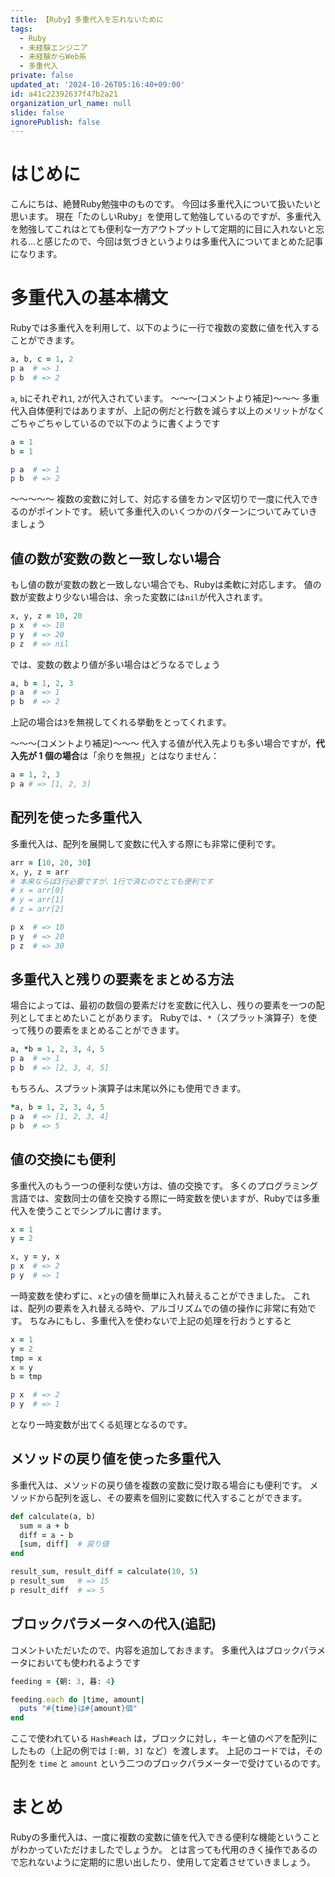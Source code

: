 ```yaml
---
title: 【Ruby】多重代入を忘れないために
tags:
  - Ruby
  - 未経験エンジニア
  - 未経験からWeb系
  - 多重代入
private: false
updated_at: '2024-10-26T05:16:40+09:00'
id: a41c22392637f47b2a21
organization_url_name: null
slide: false
ignorePublish: false
---
```

# はじめに
こんにちは、絶賛Ruby勉強中のものです。
今回は多重代入について扱いたいと思います。
現在「たのしいRuby」を使用して勉強しているのですが、多重代入を勉強してこれはとても便利な一方アウトプットして定期的に目に入れないと忘れる…と感じたので、今回は気づきというよりは多重代入についてまとめた記事になります。

# 多重代入の基本構文
Rubyでは多重代入を利用して、以下のように一行で複数の変数に値を代入することができます。
```ruby:multiple_imputation1.rb
a, b, c = 1, 2
p a  # => 1
p b  # => 2
```
`a`, `b`にそれぞれ`1`, `2`が代入されています。
～～～(コメントより補足)～～～
多重代入自体便利ではありますが、上記の例だと行数を減らす以上のメリットがなくごちゃごちゃしているので以下のように書くようです
```ruby:multiple_imputation2.rb
a = 1
b = 1

p a  # => 1
p b  # => 2
```
～～～～～
複数の変数に対して、対応する値をカンマ区切りで一度に代入できるのがポイントです。
続いて多重代入のいくつかのパターンについてみていきましょう

## 値の数が変数の数と一致しない場合
もし値の数が変数の数と一致しない場合でも、Rubyは柔軟に対応します。
値の数が変数より少ない場合は、余った変数には`nil`が代入されます。
```ruby:multiple_imputation3.rb
x, y, z = 10, 20
p x  # => 10
p y  # => 20
p z  # => nil
```
では、変数の数より値が多い場合はどうなるでしょう
```ruby:multiple_imputation4.rb
a, b = 1, 2, 3
p a  # => 1
p b  # => 2
```
上記の場合は`3`を無視してくれる挙動をとってくれます。

～～～(コメントより補足)～～～
代入する値が代入先よりも多い場合ですが，<strong>代入先が 1 個の場合</strong>は「余りを無視」とはなりません：
```ruby:comment.rb
a = 1, 2, 3
p a # => [1, 2, 3]
```

## 配列を使った多重代入
多重代入は、配列を展開して変数に代入する際にも非常に便利です。
```ruby:array1.rb
arr = [10, 20, 30]
x, y, z = arr
# 本来ならば3行必要ですが、1行で済むのでとても便利です
# x = arr[0]
# y = arr[1]
# z = arr[2]

p x  # => 10
p y  # => 20
p z  # => 30
```
## 多重代入と残りの要素をまとめる方法
場合によっては、最初の数個の要素だけを変数に代入し、残りの要素を一つの配列としてまとめたいことがあります。
Rubyでは、`*`（スプラット演算子）を使って残りの要素をまとめることができます。
```ruby:splat1.rb
a, *b = 1, 2, 3, 4, 5
p a  # => 1
p b  # => [2, 3, 4, 5]
```
もちろん、スプラット演算子は末尾以外にも使用できます。
```ruby:splat2.rb
*a, b = 1, 2, 3, 4, 5
p a  # => [1, 2, 3, 4]
p b  # => 5
```

## 値の交換にも便利
多重代入のもう一つの便利な使い方は、値の交換です。
多くのプログラミング言語では、変数同士の値を交換する際に一時変数を使いますが、Rubyでは多重代入を使うことでシンプルに書けます。
```ruby:change_number1.rb
x = 1
y = 2

x, y = y, x
p x  # => 2
p y  # => 1
```
一時変数を使わずに、`x`と`y`の値を簡単に入れ替えることができました。
これは、配列の要素を入れ替える時や、アルゴリズムでの値の操作に非常に有効です。
ちなみにもし、多重代入を使わないで上記の処理を行おうとすると
```ruby:change_number1.rb
x = 1
y = 2
tmp = x
x = y
b = tmp

p x  # => 2
p y  # => 1
```
となり一時変数が出てくる処理となるのです。

## メソッドの戻り値を使った多重代入
多重代入は、メソッドの戻り値を複数の変数に受け取る場合にも便利です。
メソッドから配列を返し、その要素を個別に変数に代入することができます。
```ruby:cal.rb
def calculate(a, b)
  sum = a + b
  diff = a - b
  [sum, diff]  # 戻り値
end

result_sum, result_diff = calculate(10, 5)
p result_sum   # => 15
p result_diff  # => 5
```

## ブロックパラメータへの代入(追記)
コメントいただいたので、内容を追加しておきます。
多重代入はブロックパラメータにおいても使われるようです
```ruby:comment2.rb
feeding = {朝: 3, 暮: 4}

feeding.each do |time, amount|
  puts "#{time}は#{amount}個"
end
```
ここで使われている `Hash#each` は，ブロックに対し，キーと値のペアを配列にしたもの（上記の例では `[:朝, 3]` など）を渡します。
上記のコードでは，その配列を `time` と `amount` という二つのブロックパラメーターで受けているのです。

# まとめ
Rubyの多重代入は、一度に複数の変数に値を代入できる便利な機能ということがわかっていただけましたでしょうか。
とは言っても代用のきく操作であるので忘れないように定期的に思い出したり、使用して定着させていきましょう。
